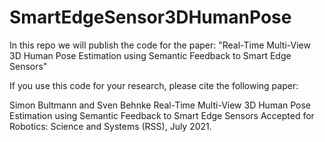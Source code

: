 # SmartEdgeSensor3DHumanPose
In this repo we will publish the code for the paper:
"Real-Time Multi-View 3D Human Pose Estimation using Semantic Feedback to Smart Edge Sensors"

If you use this code for your research, please cite the following paper:

Simon Bultmann and Sven Behnke
Real-Time Multi-View 3D Human Pose Estimation using Semantic Feedback to Smart Edge Sensors
Accepted for Robotics: Science and Systems (RSS), July 2021.
